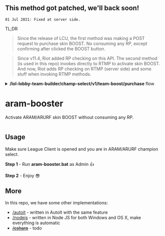 ## This method got patched, we'll back soon!
```
01 Jul 2021: Fixed at server side.
```

TL;DR

> Since the release of LCU, the first method was making a POST request to purchase skin BOOST. No consuming any RP, except confirming after clicked the BOOST button.

> Since v11.4, Riot added RP checking on this API. The second method (is used in this repo) invokes directly to RTMP to activate skin BOOST. And now, Riot adds RP checking on RTMP (server side) and some stuff when invoking RTMP methods.

<details>
  <summary><strong>/lol-lobby-team-builder/champ-select/v1/team-boost/purchase</strong> flow</summary>
  <pre>
1. Check current RP amount
  1.1 Return if not enough
2. Pay RP
3. Invoke lcdsServiceProxy.call(uuid, "teambuilder-draft", "activateBattleBoostV1", "")
</pre>
</details>

# aram-booster

Activate ARAM/ARURF skin BOOST without consuming any RP.

<p align="center">
  <img alt="" src="https://nomi.dev/img/posts/aram-booster/demo.gif" />
</p>

## Usage

Make sure League Client is opened and you are in ARAM/ARURF champion select.

**Step 1** - Run **aram-booster.bat** as Admin 👍

**Step 2** - Enjoy 😎

## More

In this repo, we have some other implementations:
- [/autoit](https://github.com/nomi-san/aram-booster/tree/main/autoit) - written in AutoIt with the same feature
- [/nodejs](https://github.com/nomi-san/aram-booster/tree/main/nodejs) - written in Node JS for both Windows and OS X, make everything is automatic
- [~~/csharp~~](https://github.com/nomi-san/aram-booster/tree/main/csharp) - todo
